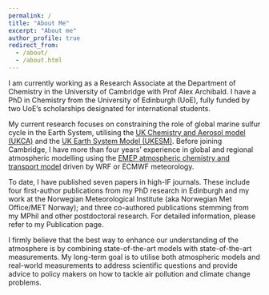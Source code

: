 ```yaml
---
permalink: /
title: "About Me"
excerpt: "About me"
author_profile: true
redirect_from: 
  - /about/
  - /about.html
---
```

I am currently working as a Research Associate at the Department of Chemistry in the University of Cambridge with Prof Alex Archibald. I have a PhD in Chemistry from the University of Edinburgh (UoE), fully funded by two UoE’s  scholarships designated for international students.

My current research focuses on constraining the role of global marine sulfur cycle in the Earth System, utilising the <a href="https://www.ukca.ac.uk/wiki/index.php/UKCA">UK Chemistry and Aerosol model (UKCA)</a> and the <a href="https://ukesm.ac.uk/">UK Earth System Model (UKESM)</a>. Before joining Cambridge, I have more than four years’ experience in global and regional atmospheric modelling using the <a href="https://emep.int/mscw/">EMEP atmospheric chemistry and transport model</a> driven by WRF or ECMWF meteorology. 

To date, I have published seven papers in high-IF journals. These include four first-author publications from my PhD research in Edinburgh and my work at the Norwegian Meteorological Institute (aka Norwegian Met Office/MET Norway); and three co-authored publications stemming from my MPhil and other postdoctoral research. For detailed information, please refer to my Publication page.

I firmly believe that the best way to enhance our understanding of the atmosphere is by combining state-of-the-art models with state-of-the-art measurements. My long-term goal is to utilise both atmospheric models and real-world measurements to address scientific questions and provide advice to policy makers on how to tackle air pollution and climate change problems.
